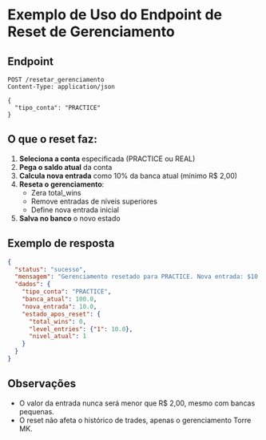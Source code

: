 # Exemplo de Uso do Endpoint de Reset de Gerenciamento

## Endpoint

```
POST /resetar_gerenciamento
Content-Type: application/json

{
  "tipo_conta": "PRACTICE"
}
```

## O que o reset faz:
1. **Seleciona a conta** especificada (PRACTICE ou REAL)
2. **Pega o saldo atual** da conta
3. **Calcula nova entrada** como 10% da banca atual (mínimo R$ 2,00)
4. **Reseta o gerenciamento**:
   - Zera total_wins
   - Remove entradas de níveis superiores
   - Define nova entrada inicial
5. **Salva no banco** o novo estado

## Exemplo de resposta
```json
{
  "status": "sucesso",
  "mensagem": "Gerenciamento resetado para PRACTICE. Nova entrada: $10.00 (10% de $100.00)",
  "dados": {
    "tipo_conta": "PRACTICE",
    "banca_atual": 100.0,
    "nova_entrada": 10.0,
    "estado_apos_reset": {
      "total_wins": 0,
      "level_entries": {"1": 10.0},
      "nivel_atual": 1
    }
  }
}
```

## Observações
- O valor da entrada nunca será menor que R$ 2,00, mesmo com bancas pequenas.
- O reset não afeta o histórico de trades, apenas o gerenciamento Torre MK. 